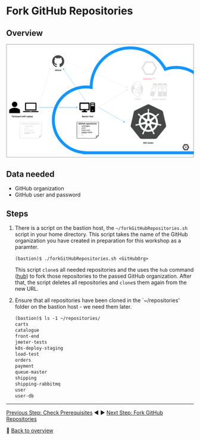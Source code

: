 # Fork GitHub Repositories

## Overview

![Lab Setup Step 2](../assets/lab-setup-2.png)

## Data needed
* GitHub organization
* GitHub user and password

## Steps
1. There is a script on the bastion host, the `~/forkGitHubRepositories.sh` script in your home directory. This script takes the name of the GitHub organization you have created in preparation for this workshop as a paramter.

    ```
    (bastion)$ ./forkGitHubRepositories.sh <GitHubOrg>
    ```

    This script `clone`s all needed repositories and the uses the `hub` command ([hub](https://hub.github.com/)) to fork those repositories to the passed GitHub organization. After that, the script deletes all repositories and `clone`s them again from the new URL.

1. Ensure that all repositories have been cloned in the `~/repositories' folder on the bastion host - we need them later.

    ```
    (bastion)$ ls -1 ~/repositories/
    carts
    catalogue
    front-end
    jmeter-tests
    k8s-deploy-staging
    load-test
    orders
    payment
    queue-master
    shipping
    shipping-rabbitmq
    user
    user-db
    ```

---

[Previous Step: Check Prerequisites](../1_Check_Prerequisites) :arrow_backward: :arrow_forward: [Next Step: Fork GitHub Repositories](../3_Deploy_Docker_Registry)

:arrow_up_small: [Back to overview](../)